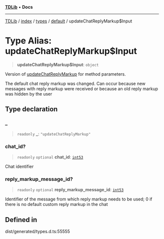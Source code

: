 [**TDLib**](../../../../../../README.md) • **Docs**

***

[TDLib](../../../../../../modules.md) / [index](../../../../../README.md) / [types](../../../README.md) / [default](../README.md) / updateChatReplyMarkup$Input

# Type Alias: updateChatReplyMarkup$Input

> **updateChatReplyMarkup$Input**: `object`

Version of [updateChatReplyMarkup](updateChatReplyMarkup.md) for method parameters.

The default chat reply markup was changed. Can occur because new messages with reply markup were received or because an old reply markup was hidden by the user

## Type declaration

### \_

> `readonly` **\_**: `"updateChatReplyMarkup"`

### chat\_id?

> `readonly` `optional` **chat\_id**: [`int53`](int53.md)

Chat identifier

### reply\_markup\_message\_id?

> `readonly` `optional` **reply\_markup\_message\_id**: [`int53`](int53.md)

Identifier of the message from which reply markup needs to be used; 0 if there is no default custom reply markup in the chat

## Defined in

dist/generated/types.d.ts:55555
